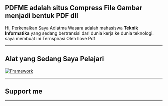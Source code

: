 ## PDFME adalah situs Compress File Gambar menjadi bentuk PDF dll
Hi, Perkenalkan Saya Adiatma Wasara adalah mahasiswa **Teknik Informatika** yang sedang bertransisi dari dunia kerja ke dunia teknologi.  
saya membuat ini Ternspirasi Oleh Ilove Pdf

---

## Alat yang Sedang Saya Pelajari
[![Framework](https://skillicons.dev/icons?i=js,html,css,python,pymudf)](https://skillicons.dev)

---
## Support me
<script type='text/javascript' src='https://storage.ko-fi.com/cdn/widget/Widget_2.js'></script><script type='text/javascript'>kofiwidget2.init('Support me on Ko-fi', '#72a4f2', 'V7V51IAKG6');kofiwidget2.draw();</script> 
---
